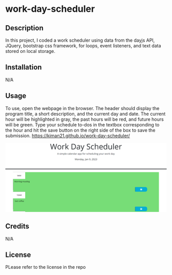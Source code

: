 # work-day-scheduler

## Description

In this project, I coded a work scheduler using data from the dayjs API, JQuery, bootstrap css framework, for loops, event listeners, and text data stored on local storage.

## Installation

N/A

## Usage

To use, open the webpage in the browser. The header should display the program title, a short description, and the current day and date. The current hour will be highlighted in gray, the past hours will be red, and future hours will be green. Type your schedule to-dos in the textbox corresponding to the hour and hit the save button on the right side of the box to save the submission.
https://kiman21.github.io/work-day-scheduler/

![plot](./screenshot1.png)

## Credits
N/A

## License

PLease refer to the license in the repo
